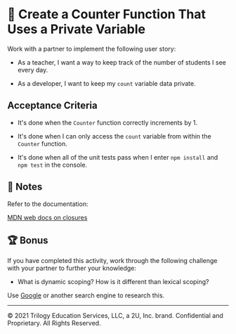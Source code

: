# 📖 Create a Counter Function That Uses a Private Variable

Work with a partner to implement the following user story:

* As a teacher, I want a way to keep track of the number of students I see every day.

* As a developer, I want to keep my `count` variable data private.

## Acceptance Criteria

* It's done when the `Counter` function correctly increments by 1.

* It's done when I can only access the `count` variable from within the `Counter` function.

* It's done when all of the unit tests pass when I enter `npm install` and `npm test` in the console.

## 📝 Notes

Refer to the documentation:

[MDN web docs on closures](https://developer.mozilla.org/en-US/docs/Web/JavaScript/Closures)

## 🏆 Bonus

If you have completed this activity, work through the following challenge with your partner to further your knowledge:

* What is dynamic scoping? How is it different than lexical scoping?

Use [Google](https://www.google.com) or another search engine to research this.

---
© 2021 Trilogy Education Services, LLC, a 2U, Inc. brand. Confidential and Proprietary. All Rights Reserved.
